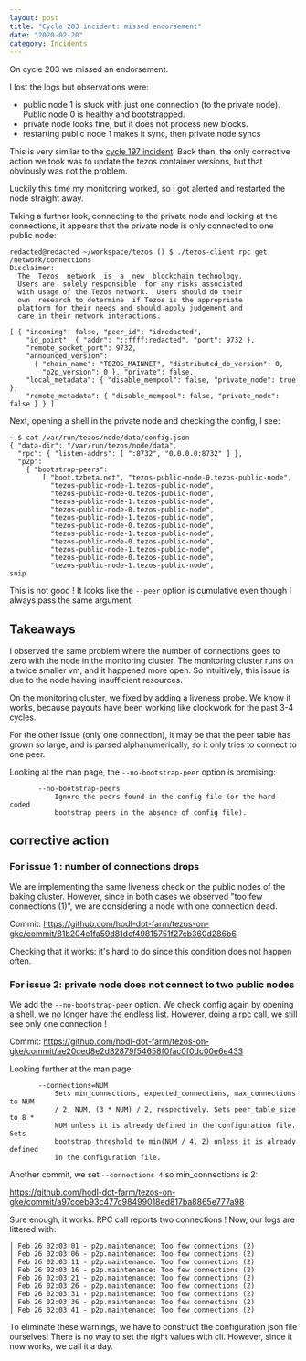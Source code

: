 ```yaml
---
layout: post
title: "Cycle 203 incident: missed endorsement"
date: "2020-02-20"
category: Incidents
---
```


On cycle 203 we missed an endorsement.

I lost the logs but observations were:

* public node 1 is stuck with just one connection (to the private node). Public node 0 is healthy and bootstrapped.
* private node looks fine, but it does not process new blocks.
* restarting public node 1 makes it sync, then private node syncs

This is very similar to the [cycle 197 incident](https://github.com/hodl-dot-farm/hodl-farm-tezos-website/blob/master/_posts/2020-02-03-missed_endorsments.md). Back then, the only corrective action we took was to update the tezos container versions, but that obviously was not the problem.

Luckily this time my monitoring worked, so I got alerted and restarted the node straight away.

Taking a further look, connecting to the private node and looking at the connections, it appears that the private node is only connected to one public node:

```
redacted@redacted ~/workspace/tezos () $ ./tezos-client rpc get /network/connections
Disclaimer:
  The  Tezos  network  is  a  new  blockchain technology.
  Users are  solely responsible  for any risks associated
  with usage of the Tezos network.  Users should do their
  own  research to determine  if Tezos is the appropriate
  platform for their needs and should apply judgement and
  care in their network interactions.

[ { "incoming": false, "peer_id": "idredacted",
    "id_point": { "addr": "::ffff:redacted", "port": 9732 },
    "remote_socket_port": 9732,
    "announced_version":
      { "chain_name": "TEZOS_MAINNET", "distributed_db_version": 0,
        "p2p_version": 0 }, "private": false,
    "local_metadata": { "disable_mempool": false, "private_node": true },
    "remote_metadata": { "disable_mempool": false, "private_node": false } } ]

```

Next, opening a shell in the private node and checking the config, I see:

```
~ $ cat /var/run/tezos/node/data/config.json
{ "data-dir": "/var/run/tezos/node/data",
  "rpc": { "listen-addrs": [ ":8732", "0.0.0.0:8732" ] },
  "p2p":
    { "bootstrap-peers":
        [ "boot.tzbeta.net", "tezos-public-node-0.tezos-public-node",
          "tezos-public-node-1.tezos-public-node",
          "tezos-public-node-0.tezos-public-node",
          "tezos-public-node-1.tezos-public-node",
          "tezos-public-node-0.tezos-public-node",
          "tezos-public-node-1.tezos-public-node",
          "tezos-public-node-0.tezos-public-node",
          "tezos-public-node-1.tezos-public-node",
          "tezos-public-node-0.tezos-public-node",
          "tezos-public-node-1.tezos-public-node",
          "tezos-public-node-0.tezos-public-node",
          "tezos-public-node-1.tezos-public-node",
snip
```

This is not good ! It looks like the `--peer` option is cumulative even though I always pass the same argument.

## Takeaways

I observed the same problem where the number of connections goes to zero with the node in the monitoring cluster. The monitoring cluster runs on a twice smaller vm, and it happened more open. So intuitively, this issue is due to the node having insufficient resources.

On the monitoring cluster, we fixed by adding a liveness probe. We know it works, because payouts have been working like clockwork for the past 3-4 cycles.

For the other issue (only one connection), it may be that the peer table has grown so large, and is parsed alphanumerically, so it only tries to connect to one peer.

Looking at the man page, the `--no-bootstrap-peer` option is promising:

```
       --no-bootstrap-peers
           Ignore the peers found in the config file (or the hard-coded
           bootstrap peers in the absence of config file).

```

## corrective action

### For issue 1 : number of connections drops

We are implementing the same liveness check on the public nodes of the baking cluster. However, since in both cases we observed "too few connections (1)", we are considering a node with one connection dead.

Commit: https://github.com/hodl-dot-farm/tezos-on-gke/commit/81b204e1fa59d81def49815751f27cb360d286b6

Checking that it works: it's hard to do since this condition does not happen often.

### For issue 2: private node does not connect to two public nodes

We add the `--no-bootstrap-peer` option. We check config again by opening a shell, we no longer have the endless list. However, doing a rpc call, we still see only one connection !

Commit: https://github.com/hodl-dot-farm/tezos-on-gke/commit/ae20ced8e2d82879f54658f0fac0f0dc00e6e433

Looking further at the man page:

```
       --connections=NUM
           Sets min_connections, expected_connections, max_connections to NUM
           / 2, NUM, (3 * NUM) / 2, respectively. Sets peer_table_size to 8 *
           NUM unless it is already defined in the configuration file. Sets
           bootstrap_threshold to min(NUM / 4, 2) unless it is already defined
           in the configuration file.

```

Another commit, we set `--connections 4` so min_connections is 2:

https://github.com/hodl-dot-farm/tezos-on-gke/commit/a97cceb93c477c98499018ed817ba8865e777a98

Sure enough, it works. RPC call reports two connections ! Now, our logs are littered with:

```
│ Feb 26 02:03:01 - p2p.maintenance: Too few connections (2)
│ Feb 26 02:03:06 - p2p.maintenance: Too few connections (2)
│ Feb 26 02:03:11 - p2p.maintenance: Too few connections (2)
│ Feb 26 02:03:16 - p2p.maintenance: Too few connections (2)
│ Feb 26 02:03:21 - p2p.maintenance: Too few connections (2)
│ Feb 26 02:03:26 - p2p.maintenance: Too few connections (2)
│ Feb 26 02:03:31 - p2p.maintenance: Too few connections (2)
│ Feb 26 02:03:36 - p2p.maintenance: Too few connections (2)
│ Feb 26 02:03:41 - p2p.maintenance: Too few connections (2)       
```

To eliminate these warnings, we have to construct the configuration json file ourselves! There is no way to set the right values with cli. However, since it now works, we call it a day.
